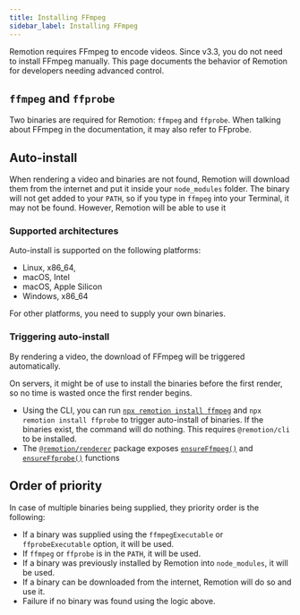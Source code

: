 ```yaml
---
title: Installing FFmpeg
sidebar_label: Installing FFmpeg
---
```


Remotion requires FFmpeg to encode videos. Since v3.3, you do not need to install FFmpeg manually. This page documents the behavior of Remotion for developers needing advanced control.

## `ffmpeg` and `ffprobe`

Two binaries are required for Remotion: `ffmpeg` and `ffprobe`. When talking about FFmpeg in the documentation, it may also refer to FFprobe.

## Auto-install

When rendering a video and binaries are not found, Remotion will download them from the internet and put it inside your `node_modules` folder. The binary will not get added to your `PATH`, so if you type in `ffmpeg` into your Terminal, it may not be found. However, Remotion will be able to use it

### Supported architectures

Auto-install is supported on the following platforms:

- Linux, x86_64,
- macOS, Intel
- macOS, Apple Silicon
- Windows, x86_64

For other platforms, you need to supply your own binaries.

### Triggering auto-install

By rendering a video, the download of FFmpeg will be triggered automatically.

On servers, it might be of use to install the binaries before the first render, so no time is wasted once the first render begins.

- Using the CLI, you can run [`npx remotion install ffmpeg`](/docs/cli/install) and `npx remotion install ffprobe` to trigger auto-install of binaries. If the binaries exist, the command will do nothing. This requires `@remotion/cli` to be installed.
- The [`@remotion/renderer`](/docs/renderer) package exposes [`ensureFfmpeg()`](/docs/renderer/ensure-ffmpeg) and [`ensureFfprobe()`](/docs/renderer/ensure-ffprobe) functions

## Order of priority

In case of multiple binaries being supplied, they priority order is the following:

- If a binary was supplied using the `ffmpegExecutable` or `ffprobeExecutable` option, it will be used.
- If `ffmpeg` or `ffprobe` is in the `PATH`, it will be used.
- If a binary was previously installed by Remotion into `node_modules`, it will be used.
- If a binary can be downloaded from the internet, Remotion will do so and use it.
- Failure if no binary was found using the logic above.
